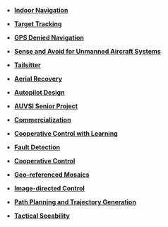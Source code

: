 <div class="grid cards" markdown>

-   [**Indoor Navigation**](past_projects/indoor_navigation.md)

-   [**Target Tracking**](past_projects/target_tracking.md)

-   [**GPS Denied Navigation**](past_projects/gps_denied_navigation.md)

-   [**Sense and Avoid for Unmanned Aircraft Systems**](past_projects/sense_and_avoid_for_unmanned_aircraft_systems.md)

-   [**Tailsitter**](past_projects/tailsitter.md)

-   [**Aerial Recovery**](past_projects/aerial_recovery.md)

-   [**Autopilot Design**](past_projects/autopilot_design.md)

-   [**AUVSI Senior Project**](past_projects/auvsi_senior_project.md)

-   [**Commercialization**](past_projects/commercialization.md)

-   [**Cooperative Control with Learning**](past_projects/cooperative_control_with_learning.md)

-   [**Fault Detection**](past_projects/fault_detection.md)

-   [**Cooperative Control**](past_projects/cooperative_control.md)

-   [**Geo-referenced Mosaics**](past_projects/geo_referenced_mosaics.md)

-   [**Image-directed Control**](past_projects/image_directed_control.md)

-   [**Path Planning and Trajectory Generation**](past_projects/path_planning_and_trajectory_generation.md)

-   [**Tactical Seeability**](past_projects/tactical_seeability.md)

</div>
